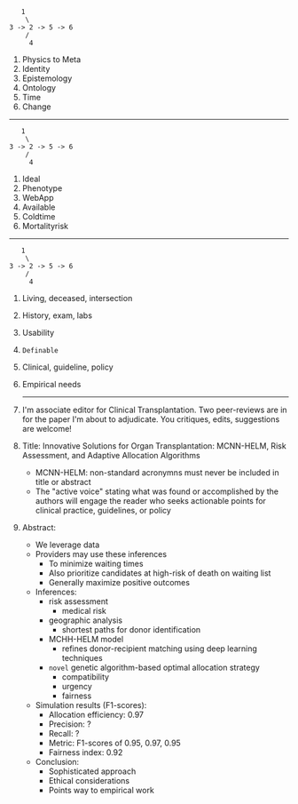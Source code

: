 ```
   1
    \
3 -> 2 -> 5 -> 6
    /
     4
```

1. Physics to Meta
2. Identity
3. Epistemology
4. Ontology
5. Time
6. Change

---

```
   1
    \
3 -> 2 -> 5 -> 6
    /
     4
```

1. Ideal
2. Phenotype
3. WebApp
4. Available
5. Coldtime
6. Mortalityrisk

---

```
   1
    \
3 -> 2 -> 5 -> 6
    /
     4
```

1. Living, deceased, intersection
2. History, exam, labs
3. Usability
4. `Definable`
5. Clinical, guideline, policy
6. Empirical needs

   ---

1. I'm associate editor for Clinical Transplantation. Two peer-reviews are in for the paper I'm about to adjudicate. You critiques, edits, suggestions are welcome!
2. Title: Innovative Solutions for Organ Transplantation: MCNN-HELM, Risk Assessment, and Adaptive Allocation Algorithms
   - MCNN-HELM: non-standard acronymns must never be included in title or abstract
   - The "active voice" stating what was found or accomplished by the authors will engage the reader who seeks actionable points for clinical practice, guidelines, or policy
3. Abstract:
   - We leverage data 
   - Providers may use these inferences
      - To minimize waiting times
      - Also prioritize candidates at high-risk of death on waiting list
      - Generally maximize positive outcomes
   - Inferences:
      - risk assessment
         - medical risk
      - geographic analysis
         - shortest paths for donor identification
      - MCHH-HELM model
         - refines donor-recipient matching using deep learning techniques 
      - `novel` genetic algorithm-based optimal allocation strategy
         - compatibility
         - urgency
         - fairness
   - Simulation results (F1-scores):
      - Allocation efficiency: 0.97
      - Precision: ?
      - Recall: ?
      - Metric: F1-scores of 0.95, 0.97, 0.95
      - Fairness index: 0.92
   - Conclusion:
      - Sophisticated approach
      - Ethical considerations
      - Points way to empirical work

